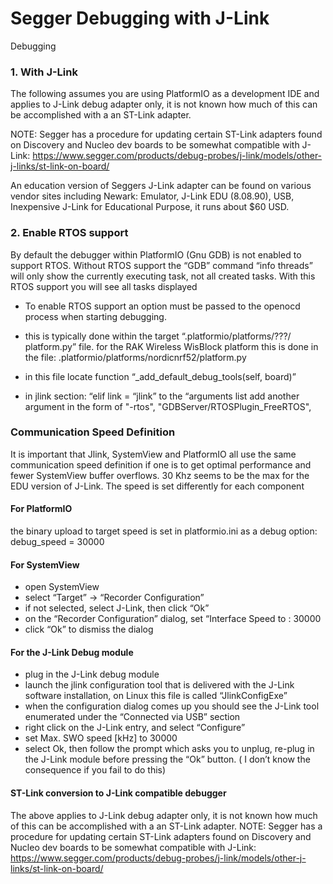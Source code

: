 # Segger Debugging with J-Link
Debugging
### 1. With J-Link 

The following assumes you are using PlatformIO as a development IDE and applies to J-Link debug adapter only, it is not known how much of this can be accomplished with a an ST-Link adapter.

NOTE:  Segger has a procedure for updating certain ST-Link adapters found on Discovery and Nucleo dev boards  to be somewhat compatible with J-Link:  https://www.segger.com/products/debug-probes/j-link/models/other-j-links/st-link-on-board/

An education version of Seggers J-Link adapter can be found on various vendor sites including  Newark:    Emulator, J-Link EDU (8.08.90), USB, Inexpensive J-Link for Educational Purpose, it runs about $60 USD.

###  2. Enable RTOS support
By default the debugger within PlatformIO (Gnu GDB) is not enabled to support RTOS.  Without RTOS support the “GDB” command “info threads” will only show the currently executing task, not all created tasks.
With this RTOS support you will see all tasks displayed 
-  To enable RTOS support an option must be passed to the openocd process when starting debugging.
- this is typically done within the target “.platformio/platforms/???/ platform.py” file.
 for the RAK Wireless WisBlock platform this is done in the file:
.platformio/platforms/nordicnrf52/platform.py
  
- in this file locate function  	“_add_default_debug_tools(self, board)”
- in jlink section:  “elif link = “jlink”
 to the “arguments list add another argument in the form of
"-rtos", "GDBServer/RTOSPlugin_FreeRTOS",

### Communication Speed Definition
It is important that Jlink, SystemView and PlatformIO all use the same communication speed definition if one is to get optimal performance and fewer SystemView buffer overflows.  30 Khz seems to be the max for the EDU version of J-Link.
The speed is set differently for each component
#### For PlatformIO
the binary upload to target speed is set in platformio.ini as a debug option:
	debug_speed = 30000
#### For SystemView
- open SystemView
- select “Target” → “Recorder Configuration”
- if not selected, select J-Link, then click “Ok”
- on the “Recorder Configuration” dialog, set “Interface Speed to : 30000
- click “Ok” to dismiss the dialog

#### For the J-Link Debug module
-  plug in the J-Link debug module
- launch the jlink configuration tool that is delivered with the J-Link software installation, on Linux this file is called “JlinkConfigExe”
- when the configuration dialog comes up you should see the J-Link tool enumerated under the “Connected via USB” section
- right click on the J-Link entry, and select “Configure”
- set Max. SWO speed [kHz] to 30000
- select Ok, then follow the prompt which asks you to unplug, re-plug in the J-Link module before pressing the “Ok” button. ( I don’t know the consequence if you fail to do this)


#### ST-Link conversion to J-Link compatible debugger
The above applies to J-Link debug adapter only, it is not known how much of this can be accomplished with a an ST-Link adapter.
NOTE:  Segger has a procedure for updating certain ST-Link adapters found on Discovery and Nucleo dev boards  to be somewhat compatible with J-Link:  https://www.segger.com/products/debug-probes/j-link/models/other-j-links/st-link-on-board/


